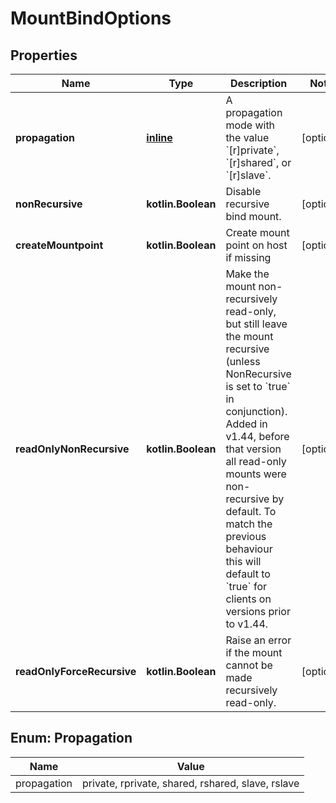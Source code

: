 # MountBindOptions

## Properties

| Name                       | Type                       | Description                                                                                                                                                                                                                                                                                                                                           | Notes      |
|----------------------------|----------------------------|-------------------------------------------------------------------------------------------------------------------------------------------------------------------------------------------------------------------------------------------------------------------------------------------------------------------------------------------------------|------------|
| **propagation**            | [**inline**](#Propagation) | A propagation mode with the value &#x60;[r]private&#x60;, &#x60;[r]shared&#x60;, or &#x60;[r]slave&#x60;.                                                                                                                                                                                                                                             | [optional] |
| **nonRecursive**           | **kotlin.Boolean**         | Disable recursive bind mount.                                                                                                                                                                                                                                                                                                                         | [optional] |
| **createMountpoint**       | **kotlin.Boolean**         | Create mount point on host if missing                                                                                                                                                                                                                                                                                                                 | [optional] |
| **readOnlyNonRecursive**   | **kotlin.Boolean**         | Make the mount non-recursively read-only, but still leave the mount recursive (unless NonRecursive is set to &#x60;true&#x60; in conjunction).  Added in v1.44, before that version all read-only mounts were non-recursive by default. To match the previous behaviour this will default to &#x60;true&#x60; for clients on versions prior to v1.44. | [optional] |
| **readOnlyForceRecursive** | **kotlin.Boolean**         | Raise an error if the mount cannot be made recursively read-only.                                                                                                                                                                                                                                                                                     | [optional] |

<a id="Propagation"></a>

## Enum: Propagation

| Name        | Value                                             |
|-------------|---------------------------------------------------|
| propagation | private, rprivate, shared, rshared, slave, rslave |



